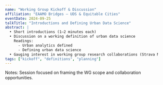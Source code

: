 ```yaml
---
name: "Working Group Kickoff & Discussion"
affiliation: "EAAMO Bridges — UDS & Equitable Cities"
eventDate: 2024-09-25
talkTitle: "Introductions and Defining Urban Data Science"
abstract: |
  • Short introductions (1–2 minutes each)
  • Discussion on a working definition of urban data science
    Readings:
      - Urban analytics defined
      - Defining urban data science
  • Gauging interest in working group research collaborations (Strava Metro dataset)
tags: ["kickoff", "definitions", "planning"]
---
```


Notes: Session focused on framing the WG scope and collaboration opportunities.
